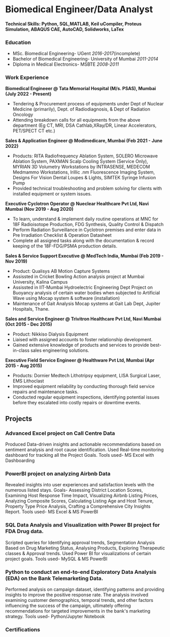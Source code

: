# Biomedical Engineer/Data Analyst

#### Technical Skills: Python, SQL,MATLAB, Keil uCompiler, Proteus Simulation, ABAQUS CAE, AutoCAD, Solidworks, LaTex

### Education
- MSc. Biomedical Engineering- UGent _2016-2017_(incomplete)
- Bachelor of Biomedical Engineering- University of Mumbai _2011-2014_
- Diploma in Medical Electronics- MSBTE _2008-2011_

### Work Experience
**Biomedical Engineeer @ Tata Memorial Hospital (M/s. PSAS), Mumbai (July 2022 - Present)**
- Tendering & Procurement process of equipments under Dept of Nuclear Medicine (primarily), Dept. of Radiodiagnosis, & Dept of Radiation Oncology
- Attending breakdown calls for all equipments from the above department (Eg CT, MRI, DSA Cathlab,XRay/DR, Linear Accelerators, PET/SPECT CT etc.)

**Sales & Application Engineer @ Modimedicare, Mumbai (Feb 2021 - June 2022)**
- Products: RITA Radiofrequency Ablation System, SOLERO Microwave Ablation System, PAXMAN Scalp Cooling System (Service Only), MYRIAN 3D Volumetry Workstations by INTRASENSE, MEDECOM Medmammo Workstations, Irillic .nm Fluorescence Imaging System, Designs For Vision Dental Loupes & Lights, SIMTEK Syringe Infusion Pump
- Provided technical troubleshooting and problem solving for clients with installed equipment or system issues.

**Executive Cyclotron Operator @ Nueclear Healthcare Pvt Ltd, Navi Mumbai (Nov 2019 - Aug 2020)**
- To learn, understand & implement daily routine operations at MNC for 18F Radioisotope Production, FDG Synthesis, Quality Control & Dispatch
- Perform Radiation Surveillance in Cyclotron premises and enter data in Pre Irradiation Checklist & Operation Datasheet
- Complete all assigned tasks along with the documentation & record keeping of the 18F-FDG/PSMA production details.

**Sales & Service Support Executive @ MedTech India, Mumbai (Feb 2019 - Nov 2019)**
- Product: Qualisys AB Motion Capture Systems
- Assissted in Cricket Bowling Action analysis project at Mumbai University, Kalina Campus
- Assissted in IIT-Mumbai Hydroelectric Engineering Dept Project on Buoyancy analysis of certain water bodies when subjected to Artificial Wave using Mocap system & software (installation)
- Maintenance of Gait Analysis Mocap systems at Gait Lab Dept, Jupiter Hospitals, Thane.

**Sales and Service Engineer @ Trivitron Healthcare Pvt Ltd, Navi Mumbai (Oct 2015 - Dec 2015)**
- Product: Nikkiso Dialysis Equipment
- Liaised with assigned accounts to foster relationship development.
- Gained extensive knowledge of products and services to provide best-in-class sales engineering solutions.

**Executive Field Service Engineer @ Healthware Pvt Ltd, Mumbai (Apr 2015 - Aug 2015)**
- Products: Dornier Medtech Lithotripsy equipment, LISA Surgical Laser, EMS Lithoclast
- Improved equipment reliability by conducting thorough field service repairs and maintenance tasks.
- Conducted regular equipment inspections, identifying potential issues before they escalated into costly repairs or downtime events.

## Projects
### Advanced Excel project on Call Centre Data
Produced Data-driven insights and actionable recommendations based on sentiment analysis and root cause identification. 
Used Real-time monitoring dashboard for tracking all the Project Goals. Tools used- MS Excel with Dashboarding

### PowerBI project on analyzing Airbnb Data
Revealed insights into user experiences and satisfaction levels with the numerous listed stays.
Goals- Assessing District Location Scores, Examining Host Response Time Impact, Visualizing Airbnb Listing Prices, Analyzing Composite Scores, Calculating Listing Age and Host Tenure, Property Type Price Analysis, Crafting a Comprehensive City Insights Report. Tools used- MS Excel & MS PowerBI

### SQL Data Analysis and Visualization with Power BI project for FDA Drug data.
Scripted queries for Identifying approval trends, Segmentation Analysis Based on Drug Marketing Status, Analysing Products, Exploring Therapeutic classes & Approval trends.
Used Power BI for visualizations of certain project goals. Tools used- MySQL & MS PowerBI

### Python to conduct an end-to-end Exploratory Data Analysis (EDA) on the Bank Telemarketing Data.
Performed analysis on campaign dataset, identifying patterns and providing insights to improve the positive response rate.
The analysis involved examining customer demographics, temporal trends, and other factors influencing the success of the campaign, ultimately offering recommendations for targeted improvements in the bank's marketing strategy. Tools used- Python/Jupyter Notebook

### Certifications
